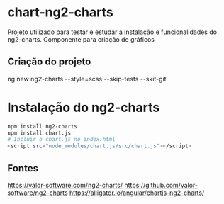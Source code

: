 # chart-ng2-charts
Projeto utilizado para testar e estudar a instalação e funcionalidades do ng2-charts. Componente para criação de gráficos

## Criação do projeto
ng new ng2-charts --style=scss --skip-tests --skit-git

# Instalação do ng2-charts
```bash
npm install ng2-charts
npm install chart.js
# Incluir o chart.js no index.html
<script src="node_modules/chart.js/src/chart.js"></script>
```

## Fontes
https://valor-software.com/ng2-charts/
https://github.com/valor-software/ng2-charts
https://alligator.io/angular/chartjs-ng2-charts/
